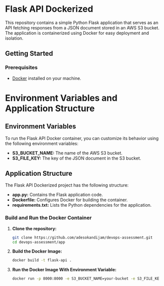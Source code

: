 # Flask API Dockerized

This repository contains a simple Python Flask application that serves as an API fetching responses from a JSON document stored in an AWS S3 bucket. The application is containerized using Docker for easy deployment and isolation.

## Getting Started

### Prerequisites

- [Docker](https://docs.docker.com/get-docker/) installed on your machine.

# Environment Variables and Application Structure

## Environment Variables

To run the Flask API Docker container, you can customize its behavior using the following environment variables:

- **S3_BUCKET_NAME:** The name of the AWS S3 bucket.
- **S3_FILE_KEY:** The key of the JSON document in the S3 bucket.

## Application Structure

The Flask API Dockerized project has the following structure:

- **app.py:** Contains the Flask application code.
- **Dockerfile:** Configures Docker for building the container.
- **requirements.txt:** Lists the Python dependencies for the application.


### Build and Run the Docker Container

1. **Clone the repository:**

   ```bash
   git clone https://github.com/adesokandijam/devops-assessment.git
   cd devops-assessment/app

2. **Build the Docker Image:**
    ```bash
    docker build -t flask-api .

3. **Run the Docker Image With Environment Variable:**
    ```bash
    docker run -p 8000:8000 -e S3_BUCKET_NAME=your-bucket -e S3_FILE_KEY=your-file.json flask-api


